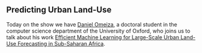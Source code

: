 ## Predicting Urban Land-Use

Today on the show we have [Daniel Omeiza](https://twitter.com/steadybits), a doctoral student in the computer science department of the University of Oxford, who joins us to talk about his work [Efficient Machine Learning for Large-Scale Urban Land-Use Forecasting in Sub-Saharan Africa](https://arxiv.org/abs/1908.00340).

